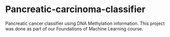 # Pancreatic-carcinoma-classifier
Pancreatic cancer classifier using DNA Methylation information.  This project was done as part of our Foundations of Machine Learning course.
